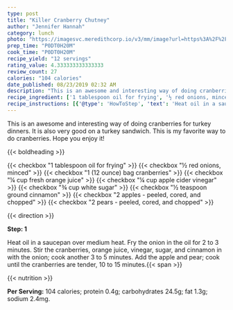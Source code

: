 ```yaml
---
type: post
title: "Killer Cranberry Chutney"
author: "Jennifer Hannah"
category: lunch
photo: "https://imagesvc.meredithcorp.io/v3/mm/image?url=https%3A%2F%2Fimages.media-allrecipes.com%2Fuserphotos%2F302406.jpg"
prep_time: "P0DT0H20M"
cook_time: "P0DT0H20M"
recipe_yield: "12 servings"
rating_value: 4.333333333333333
review_count: 27
calories: "104 calories"
date_published: 08/23/2019 02:32 AM
description: "This is an awesome and interesting way of doing cranberries for turkey dinners. It is also very good on a turkey sandwich. This is my favorite way to do cranberries. Hope you enjoy it!"
recipe_ingredient: ['1 tablespoon oil for frying', '½ red onions, minced', '1 (12 ounce) bag cranberries', '¼ cup fresh orange juice', '¼ cup apple cider vinegar', '¾ cup white sugar', '½ teaspoon ground cinnamon', '2 apples - peeled, cored, and chopped', '2 pears - peeled, cored, and chopped']
recipe_instructions: [{'@type': 'HowToStep', 'text': 'Heat oil in a saucepan over medium heat. Fry the onion in the oil for 2 to 3 minutes. Stir the cranberries, orange juice, vinegar, sugar, and cinnamon in with the onion; cook another 3 to 5 minutes. Add the apple and pear; cook until the cranberries are tender, 10 to 15 minutes.\n'}]
---
```


This is an awesome and interesting way of doing cranberries for turkey dinners. It is also very good on a turkey sandwich. This is my favorite way to do cranberries. Hope you enjoy it! 

{{< boldheading >}}

{{< checkbox "1 tablespoon oil for frying" >}}
{{< checkbox "½  red onions, minced" >}}
{{< checkbox "1 (12 ounce) bag cranberries" >}}
{{< checkbox "¼ cup fresh orange juice" >}}
{{< checkbox "¼ cup apple cider vinegar" >}}
{{< checkbox "¾ cup white sugar" >}}
{{< checkbox "½ teaspoon ground cinnamon" >}}
{{< checkbox "2  apples - peeled, cored, and chopped" >}}
{{< checkbox "2  pears - peeled, cored, and chopped" >}}


{{< direction >}}

**Step: 1**

Heat oil in a saucepan over medium heat. Fry the onion in the oil for 2 to 3 minutes. Stir the cranberries, orange juice, vinegar, sugar, and cinnamon in with the onion; cook another 3 to 5 minutes. Add the apple and pear; cook until the cranberries are tender, 10 to 15 minutes.{{< span >}}

{{< nutrition >}}

**Per Serving:** 104 calories; protein 0.4g; carbohydrates 24.5g; fat 1.3g; sodium 2.4mg.